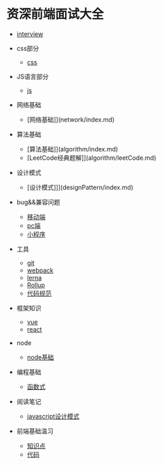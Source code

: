 # 资深前端面试大全

* [interview](README.md)
* css部分
    * [css](css/index.md)
* JS语言部分
    * [js](js/index.md)
* 网络基础
    * [网络基础]](network/index.md)
* 算法基础
    * [算法基础]](algorithm/index.md)
    * [LeetCode经典题解]](algorithm/leetCode.md)
* 设计模式
    * [设计模式]]](designPattern/index.md)
* bug&&兼容问题
    * [移动端](bug/mobile.md)
    * [pc端](bug/pc.md)
    * [小程序](bug/miniProgram.md)
* 工具
    * [git](tools/git.md)
    * [webpack](tools/webpack.md)
    * [lerna](tools/lerna.md)
    * [Rollup](tools/Rollup.md)
    * [代码规范](tools/openSource.md)
* 框架知识
    * [vue](frame/vue.md)
    * [react](frame/react.md)
* node
    * [node基础](node/index.md)
* 编程基础
    * [函数式](basic/functional.md)
* 阅读笔记
    * [javascript设计模式](book/design-pattern.md) 


* 前端基础温习
    * [知识点](base/note.md)
    * [代码](base/code.md)

